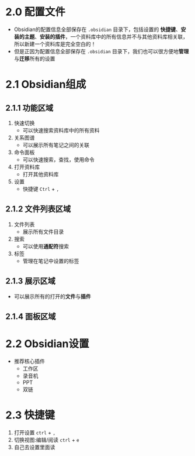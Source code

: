 # 2.0 配置文件
* Obsidian的配置信息全部保存在 `.obsidian` 目录下，包括设置的 **快捷键**、**安装的主题**、**安装的插件**，一个资料库中的所有信息并不与其他资料库相关联，所以新建一个资料库是完全空白的！
* 但是正因为配置信息全部保存在 `.obsidian` 目录下，我们也可以很方便地**管理**与**迁移**所有的设置

# 2.1 Obsidian组成
## 2.1.1 功能区域
1. 快速切换
	* 可以快速搜索资料库中的所有资料
 2. 关系图谱
	* 可以展示所有笔记之间的关联
3. 命令面板
	* 可以快速搜索，查找，使用命令
4. 打开资料库
	* 打开其他资料库
5. 设置
	* 快捷键 `Ctrl` + `,`

## 2.1.2 文件列表区域
1. 文件列表
	*  展示所有文件目录
2. 搜索
	* 可以使用**通配符**搜索
3. 标签
	* 管理在笔记中设置的标签

## 2.1.3 展示区域
* 可以展示所有的打开的**文件**与**插件**
## 2.1.4 面板区域


# 2.2 Obsidian设置
* 推荐核心插件
	* 工作区
	* 录音机
	* PPT
	* 双链

# 2.3 快捷键
1. 打开设置 `ctrl` + `,`
2. 切换视图:编辑/阅读 `ctrl` + `e`
3. 自己去设置里面读